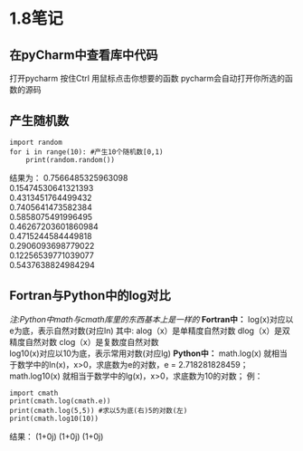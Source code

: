 # 1.8笔记
## 在pyCharm中查看库中代码
打开pycharm
按住Ctrl
用鼠标点击你想要的函数
pycharm会自动打开你所选的函数的源码

## 产生随机数
```
import random
for i in range(10): #产生10个随机数[0,1)
    print(random.random())
```
结果为：
0.7566485325963098  
0.15474530641321393  
0.4313451764499432  
0.7405641473582384  
0.5858075491996495  
0.46267203601860984  
0.4715244584449818  
0.2906093698779022  
0.12256539771039077  
0.5437638824984294  
## Fortran与Python中的log对比
*注:Python中math与cmath库里的东西基本上是一样的*
**Fortran中：**
log(x)对应以e为底，表示自然对数(对应ln)
其中:
alog（x）是单精度自然对数
dlog（x）是双精度自然对数
clog（x）是复数度自然对数  
log10(x)对应以10为底，表示常用对数(对应lg)
**Python中：**
math.log(x) 就相当于数学中的ln(x)，x>0，求底数为e的对数，e = 2.718281828459；
math.log10(x) 就相当于数学中的lg(x)，x>0，求底数为10的对数；
例：
```
import cmath
print(cmath.log(cmath.e))
print(cmath.log(5,5)) #求以5为底(右)5的对数(左)
print(cmath.log10(10))
```
结果：
(1+0j)
(1+0j)
(1+0j)

